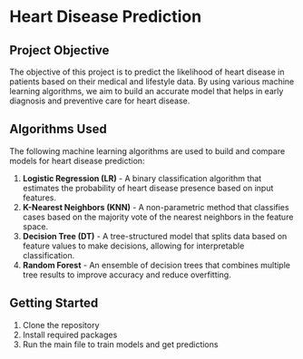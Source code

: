 # Heart Disease Prediction

## Project Objective
The objective of this project is to predict the likelihood of heart disease in patients based on their medical and lifestyle data. By using various machine learning algorithms, we aim to build an accurate model that helps in early diagnosis and preventive care for heart disease.

## Algorithms Used
The following machine learning algorithms are used to build and compare models for heart disease prediction:

1. **Logistic Regression (LR)** - A binary classification algorithm that estimates the probability of heart disease presence based on input features.
2. **K-Nearest Neighbors (KNN)** - A non-parametric method that classifies cases based on the majority vote of the nearest neighbors in the feature space.
3. **Decision Tree (DT)** - A tree-structured model that splits data based on feature values to make decisions, allowing for interpretable classification.
4. **Random Forest** - An ensemble of decision trees that combines multiple tree results to improve accuracy and reduce overfitting.

## Getting Started
1. Clone the repository
2. Install required packages
3. Run the main file to train models and get predictions

